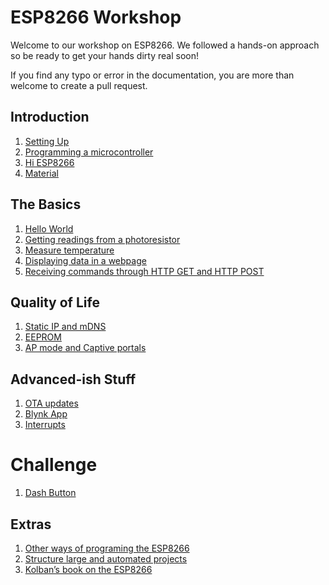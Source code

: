 # ESP8266 Workshop
Welcome to our workshop on ESP8266. We followed a hands-on approach so be ready to get your hands dirty real soon!

If you find any typo or error in the documentation, you are more than welcome to create a pull request.

## Introduction
 1. [Setting Up](./content/setup.md)
 3. [Programming a microcontroller](./content/microcontroller.md)
 4. [Hi ESP8266](./content/hiesp.md)
 5. [Material](./content/Material.md)

## The Basics
 1. [Hello World](./content/helloworld.md)
 2. [Getting readings from a photoresistor](./content/ex1.md)
 3. [Measure temperature](./content/temperature.md)
 4. [Displaying data in a webpage](./content/ex2.md)
 5. [Receiving commands through HTTP GET and HTTP POST](./content/ex3.md)

## Quality of Life
 1. [Static IP and mDNS](./content/ex4.md)
 2. [EEPROM](./content/ex5.md)
 3. [AP mode and Captive portals](./content/ex6.md)

## Advanced-ish Stuff
 1. [OTA updates](./content/ex7.md)
 2. [Blynk App](./content/ex8.md)
 3. [Interrupts](./content/interrupts.md)

 # Challenge

 1. [Dash Button](./content/dashbutton.md)

## Extras
 1. [Other ways of programing the ESP8266](./content/ex9.md)
 2. [Structure large and automated projects](./content/statemachines.md)
 3. [Kolban’s book on the ESP8266](http://neilkolban.com/tech/esp8266/)